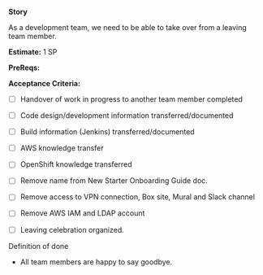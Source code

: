 **Story**

 
As a development team, we need to be able to take over from a leaving team member.

 
**Estimate:**
1 SP
 
**PreReqs:**

 
**Acceptance Criteria:**

* [ ] Handover of work in progress to another team member completed
* [ ] Code design/development information transferred/documented
* [ ] Build information (Jenkins) transferred/documented
* [ ] AWS knowledge transfer
* [ ] OpenShift knowledge transferred
* [ ] Remove name from New Starter Onboarding Guide doc.
* [ ] Remove access to VPN connection, Box site, Mural and Slack channel
* [ ] Remove AWS IAM and LDAP account
* [ ] Leaving celebration organized.

 
Definition of done

* All team members are happy to say goodbye.
